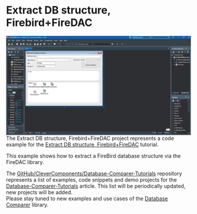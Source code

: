 # Extract DB structure, Firebird+FireDAC

<img align="left" src="ExtractFB.jpg"/>

The Extract DB structure, Firebird+FireDAC project represents a code example for the [Extract DB structure, Firebird+FireDAC](https://www.clevercomponents.com/portal/kb/a146/extract-db-structure-firebirdfiredac.aspx) tutorial.   

This example shows how to extract a FireBird database structure via the FireDAC library.

The [GitHub/CleverComponents/Database-Comparer-Tutorials](https://github.com/CleverComponents/Database-Comparer-Tutorials) repository represents a list of examples, code snippets and demo projects for the [Database-Comparer-Tutorials](https://www.clevercomponents.com/portal/kb/c12/tutorials.aspx) article. This list will be periodically updated, new projects will be added.   
Please stay tuned to new examples and use cases of the [Database Comparer](https://www.clevercomponents.com/products/dbc.asp) library.
